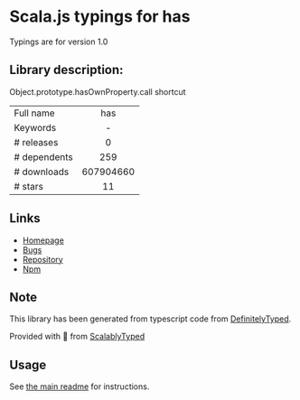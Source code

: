 
# Scala.js typings for has

Typings are for version 1.0

## Library description:
Object.prototype.hasOwnProperty.call shortcut

|                    |                 |
| ------------------ | :-------------: |
| Full name          | has |
| Keywords           | - |
| # releases         | 0 |
| # dependents       | 259 |
| # downloads        | 607904660 |
| # stars            | 11 |

## Links
- [Homepage](https://github.com/tarruda/has)
- [Bugs](https://github.com/tarruda/has/issues)
- [Repository](https://github.com/tarruda/has)
- [Npm](https://www.npmjs.com/package/has)
    


## Note
This library has been generated from typescript code from [DefinitelyTyped](https://definitelytyped.org).

Provided with :purple_heart: from [ScalablyTyped](https://github.com/oyvindberg/ScalablyTyped)

## Usage
See [the main readme](../../readme.md) for instructions.


